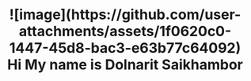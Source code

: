 
<h1 align="center">
  <br>
![image](https://github.com/user-attachments/assets/1f0620c0-1447-45d8-bac3-e63b77c64092)
  <br>
  Hi My name is Dolnarit Saikhambor
  <br>
</h1>
